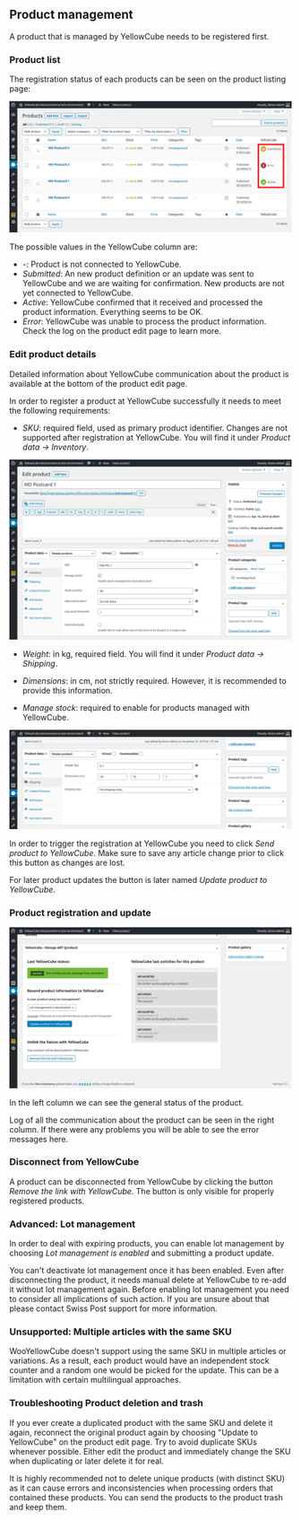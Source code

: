 ## Product management

A product that is managed by YellowCube needs to be registered first.

### Product list
The registration status of each products can be seen on the product listing page:

![](/assets/product_list_v2_marker.png)

The possible values in the YellowCube column are:

- *-*: Product is not connected to YellowCube.
- *Submitted*: An new product definition or an update was sent to YellowCube and we are waiting for confirmation. New
  products are not yet connected to YellowCube.
- *Active*: YellowCube confirmed that it received and processed the product information. Everything seems to be OK.
- *Error*: YellowCube was unable to process the product information. Check the log on the product edit page to
  learn more.

### Edit product details
Detailed information about YellowCube communication about the product is available at the bottom of the product edit page.


In order to register a product at YellowCube successfully it needs to meet the following requirements:

- *SKU*: required field, used as primary product identifier. Changes are not supported after registration at YellowCube.
  You will find it under *Product data -> Inventory*.

![](/assets/product_inventory_v2.png)

- *Weight*: in kg, required field.
  You will find it under *Product data -> Shipping*.

- *Dimensions*: in cm, not strictly required. However, it is recommended to provide this information.

- *Manage stock*: required to enable for products managed with YellowCube.

![](/assets/product_size_v2.png)

In order to trigger the registration at YellowCube you need to click *Send product to YellowCube*.
Make sure to save any article change prior to click this button as changes are lost.

For later product updates the button is later named *Update product to YellowCube*.

###  Product registration and update
![](/assets/product_yc_success_v2.png)

In the left column we can see the general status of the product.

Log of all the communication about the product can be seen in the right column.
If there were any problems you will be able to see the error messages here.

###  Disconnect from YellowCube

A product can be disconnected from YellowCube by clicking the button *Remove the link with YellowCube*.
The button is only visible for properly registered products.

### Advanced: Lot management
In order to deal with expiring products, you can enable lot management by choosing *Lot management is enabled* and
submitting a product update.

You can't deactivate lot management once it has been enabled.
Even after disconnecting the product, it needs manual delete at YellowCube to re-add it without lot management again.
Before enabling lot management you need to consider all implications of such action.
If you are unsure about that please contact Swiss Post support for more information.

### Unsupported: Multiple articles with the same SKU
WooYellowCube doesn't support using the same SKU in multiple articles or variations.
As a result, each product would have an independent stock counter and a random one would be picked for the update.
This can be a limitation with certain multilingual approaches.

### Troubleshooting Product deletion and trash

If you ever create a duplicated product with the same SKU and delete it again, reconnect the original product again
by choosing "Update to YellowCube" on the product edit page. Try to avoid duplicate SKUs whenever possible. Either
edit the product and immediately change the SKU when duplicating or later delete it for real.

It is highly recommended not to delete unique products (with distinct SKU) as it can cause errors and inconsistencies
when processing orders that contained these products. You can send the products to the product trash and keep them.
